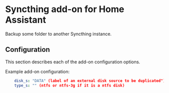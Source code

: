 # Syncthing add-on for Home Assistant

Backup some folder to another Syncthing instance.

## Configuration

This section describes each of the add-on configuration options.

Example add-on configuration:

```yaml
    disk_s: "DATA" (label of an external disk source to be duplicated")
	type_s: "" (ntfs or ntfs-3g if it is a ntfs disk)
```

